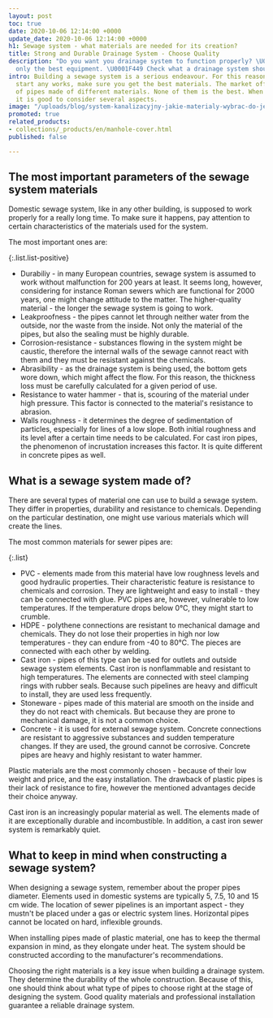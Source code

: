 ```yaml
---
layout: post
toc: true
date: 2020-10-06 12:14:00 +0000
update_date: 2020-10-06 12:14:00 +0000
h1: Sewage system - what materials are needed for its creation?
title: Strong and Durable Drainage System - Choose Quality
description: "Do you want you drainage system to function properly? \U0001F6BD Choose
  only the best equipment. \U0001F449 Check what a drainage system should look like."
intro: Building a sewage system is a serious endeavour. For this reason, before you
  start any works, make sure you get the best materials. The market offers many types
  of pipes made of different materials. None of them is the best. When choosing one,
  it is good to consider several aspects.
image: "/uploads/blog/system-kanalizacyjny-jakie-materialy-wybrac-do-jego-stworzenia.jpg"
promoted: true
related_products:
- collections/_products/en/manhole-cover.html
published: false

---
```

## The most important parameters of the sewage system materials

Domestic sewage system, like in any other building, is supposed to work properly for a really long time. To make sure it happens, pay attention to certain characteristics of the materials used for the system.

The most important ones are:

{:.list.list-positive}

* Durabiliy - in many European countries, sewage system is assumed to work without malfunction for 200 years at least. It seems long, however, considering for instance Roman sewers which are functional for 2000 years, one might change attitude to the matter. The higher-quality material - the longer the sewage system is going to work.
* Leakproofness - the pipes cannot let through neither water from the outside, nor the waste from the inside. Not only the material of the pipes, but also the sealing must be highly durable.
* Corrosion-resistance - substances flowing in the system might be caustic, therefore the internal walls of the sewage cannot react with them and they must be resistant against the chemicals.
* Abrasibility - as the drainage system is being used, the bottom gets wore down, which might affect the flow. For this reason, the thickness loss must be carefully calculated for a given period of use.
* Resistance to water hammer - that is, scouring of the material under high pressure. This factor is connected to the material's resistance to abrasion.
* Walls roughness - it determines the degree of sedimentation of particles, especially for lines of a low slope. Both initial roughness and its level after a certain time needs to be calculated. For cast iron pipes, the phenomenon of incrustation increases this factor. It is quite different in concrete pipes as well.

## What is a sewage system made of?

There are several types of material one can use to build a sewage system. They differ in properties, durability and resistance to chemicals. Depending on the particular destination, one might use various materials which will create the lines.

The most common materials for sewer pipes are:

{:.list}

* PVC - elements made from this material have low roughness levels and good hydraulic properties. Their characteristic feature is resistance to chemicals and corrosion. They are lightweight and easy to install - they can be connected with glue. PVC pipes are, however, vulnerable to low temperatures. If the temperature drops below 0°C, they might start to crumble.
* HDPE - polythene connections are resistant to mechanical damage and chemicals. They do not lose their properties in high nor low temperatures - they can endure from -40 to 80°C. The pieces are connected with each other by welding.
* Cast iron - pipes of this type can be used for outlets and outside sewage system elements. Cast iron is nonflammable and resistant to high temperatures. The elements are connected with steel clamping rings with rubber seals. Because such pipelines are heavy and difficult to install, they are used less frequently.
* Stoneware - pipes made of this material are smooth on the inside and they do not react with chemicals. But because they are prone to mechanical damage, it is not a common choice.
* Concrete - it is used for external sewage system. Concrete connections are resistant to aggressive substances and sudden temperature changes. If they are used, the ground cannot be corrosive. Concrete pipes are heavy and highly resistant to water hammer.

Plastic materials are the most commonly chosen - because of their low weight and price, and the easy installation. The drawback of plastic pipes is their lack of resistance to fire, however the mentioned advantages decide their choice anyway.

Cast iron is an increasingly popular material as well. The elements made of it are exceptionally durable and incombustible. In addition, a cast iron sewer system is remarkably quiet.

## What to keep in mind when constructing a sewage system?

When designing a sewage system, remember about the proper pipes diameter. Elements used in domestic systems are typically 5, 7.5, 10 and 15 cm wide. The location of sewer pipelines is an important aspect - they mustn't be placed under a gas or electric system lines. Horizontal pipes cannot be located on hard, inflexible grounds.

When installing pipes made of plastic material, one has to keep the thermal expansion in mind, as they elongate under heat. The system should be constructed according to the manufacturer's recommendations.

Choosing the right materials is a key issue when building a drainage system. They determine the durability of the whole construction. Because of this, one should think about what type of pipes to choose right at the stage of designing the system. Good quality materials and professional installation guarantee a reliable drainage system.